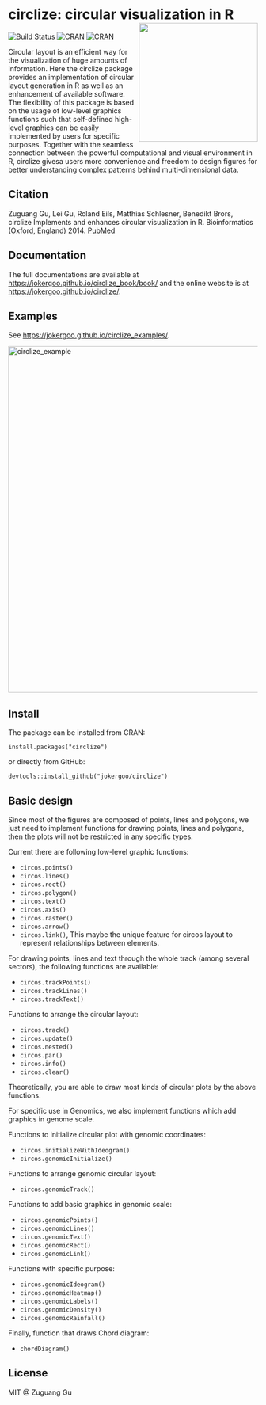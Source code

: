 

# circlize: circular visualization in R <a href="https://jokergoo.github.io/circlize_book/book/"><img src="https://jokergoo.github.io/circlize_book/book/images/circlize_cover.jpg" width=240 align="right" ></a>


[![Build Status](https://travis-ci.org/jokergoo/circlize.svg)](https://travis-ci.org/jokergoo/circlize)
[![CRAN](https://www.r-pkg.org/badges/version/circlize)](https://cran.r-project.org/web/packages/circlize/index.html)
[![CRAN](https://cranlogs.r-pkg.org/badges/grand-total/circlize)](https://cran.r-project.org/web/packages/circlize/index.html)

Circular layout is an efficient way for the visualization of huge
    amounts of information. Here the circlize package provides an implementation
    of circular layout generation in R as well as an enhancement of available
    software. The flexibility of this package is based on the usage of low-level
    graphics functions such that self-defined high-level graphics can be easily
    implemented by users for specific purposes. Together with the seamless
    connection between the powerful computational and visual environment in R,
    circlize givesa users more convenience and freedom to design figures for
    better understanding complex patterns behind multi-dimensional data.

## Citation

Zuguang Gu, Lei Gu, Roland Eils, Matthias Schlesner, Benedikt Brors, circlize Implements and enhances circular visualization in R. Bioinformatics (Oxford, England) 2014. [PubMed](https://www.ncbi.nlm.nih.gov/pubmed/24930139)

## Documentation

The full documentations are available at https://jokergoo.github.io/circlize_book/book/ and the online website is at https://jokergoo.github.io/circlize/.

## Examples

See https://jokergoo.github.io/circlize_examples/.

<img width="700" alt="circlize_example" src="https://jokergoo.github.io/circlize_book/book/images/ciclize_examples.jpg">

## Install

The package can be installed from CRAN:

```
install.packages("circlize")
```

or directly from GitHub:

```
devtools::install_github("jokergoo/circlize")
```

## Basic design

Since most of the figures are composed of points, lines and polygons,
we just need to implement functions for drawing points, lines and polygons,
then the plots will not be restricted in any specific types.

Current there are following low-level graphic functions:

- `circos.points()`
- `circos.lines()`
- `circos.rect()`
- `circos.polygon()`
- `circos.text()`
- `circos.axis()`
- `circos.raster()`
- `circos.arrow()`
- `circos.link()`, This maybe the unique feature for circos layout to represent relationships between elements.

For drawing points, lines and text through the whole track (among several sectors), the following
functions are available:

- `circos.trackPoints()`
- `circos.trackLines()`
- `circos.trackText()`

Functions to arrange the circular layout:

- `circos.track()`
- `circos.update()`
- `circos.nested()`
- `circos.par()`
- `circos.info()`
- `circos.clear()`

Theoretically, you are able to draw most kinds of circular plots by the above functions.

For specific use in Genomics, we also implement functions which add graphics in genome scale.

Functions to initialize circular plot with genomic coordinates:

- `circos.initializeWithIdeogram()`
- `circos.genomicInitialize()`

Functions to arrange genomic circular layout:

- `circos.genomicTrack()`

Functions to add basic graphics in genomic scale:

- `circos.genomicPoints()`
- `circos.genomicLines()`
- `circos.genomicText()`
- `circos.genomicRect()`
- `circos.genomicLink()`

Functions with specific purpose:

- `circos.genomicIdeogram()`
- `circos.genomicHeatmap()`
- `circos.genomicLabels()`
- `circos.genomicDensity()`
- `circos.genomicRainfall()`

Finally, function that draws Chord diagram:

- `chordDiagram()`


## License

MIT @ Zuguang Gu
